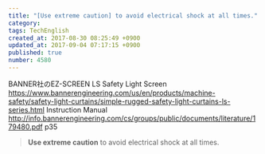 ```yaml
---
title: "[Use extreme caution] to avoid electrical shock at all times."
category: 
tags: TechEnglish
created_at: 2017-08-30 08:25:49 +0900
updated_at: 2017-09-04 07:17:15 +0900
published: true
number: 4580
---
```


BANNER社のEZ-SCREEN LS Safety Light Screen
https://www.bannerengineering.com/us/en/products/machine-safety/safety-light-curtains/simple-rugged-safety-light-curtains-ls-series.html
Instruction Manual
http://info.bannerengineering.com/cs/groups/public/documents/literature/179480.pdf
p35

> **Use extreme caution** to avoid electrical shock at all times.


